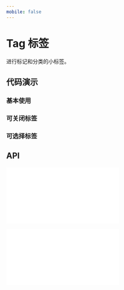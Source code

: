 ```yaml
---
mobile: false
---
```

# Tag 标签

进行标记和分类的小标签。

## 代码演示

### 基本使用

<code src="../../packages/wonder-ui/src/Tag/demo/demo1.tsx"></code>

### 可关闭标签

<code src="../../packages/wonder-ui/src/Tag/demo/closable.tsx"></code>

### 可选择标签

<code src="../../packages/wonder-ui/src/CheckableTag/demo/demo1.tsx"></code>

## API

<embed src="../../packages/wonder-ui/src/Tag/index.md"></embed>

<embed src="../../packages/wonder-ui/src/CheckableTag/index.md"></embed>
